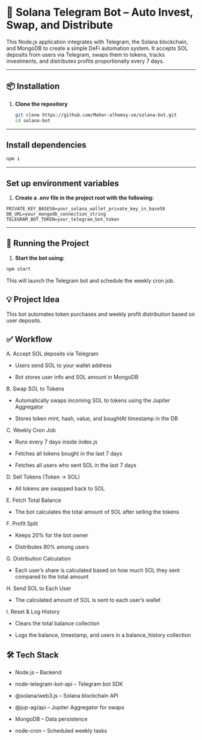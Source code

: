 # 🤖 Solana Telegram Bot – Auto Invest, Swap, and Distribute

This Node.js application integrates with Telegram, the Solana blockchain, and MongoDB to create a simple DeFi automation system. It accepts SOL deposits from users via Telegram, swaps them to tokens, tracks investments, and distributes profits proportionally every 7 days.

---

## 📦 Installation

1. **Clone the repository**

   ```bash
   git clone https://github.com/Maher-alhomsy-se/solana-bot.git
   cd solana-bot
   ```

---

## Install dependencies

```bash
npm i
```

---

## Set up environment variables

1. **Create a .env file in the project root with the following:**

```env
PRIVATE_KEY_BASE58=your_solana_wallet_private_key_in_base58
DB_URL=your_mongodb_connection_string
TELEGRAM_BOT_TOKEN=your_telegram_bot_token
```

---

## 🚀 Running the Project

1. **Start the bot using:**

```bash
npm start
```

This will launch the Telegram bot and schedule the weekly cron job.

## 💡 Project Idea

This bot automates token purchases and weekly profit distribution based on user deposits.

## ✅ Workflow

A. Accept SOL deposits via Telegram

- Users send SOL to your wallet address

- Bot stores user info and SOL amount in MongoDB

B. Swap SOL to Tokens

- Automatically swaps incoming SOL to tokens using the Jupiter Aggregator

- Stores token mint, hash, value, and boughtAt timestamp in the DB

C. Weekly Cron Job

- Runs every 7 days inside index.js

- Fetches all tokens bought in the last 7 days

- Fetches all users who sent SOL in the last 7 days

D. Sell Tokens (Token → SOL)

- All tokens are swapped back to SOL

E. Fetch Total Balance

- The bot calculates the total amount of SOL after selling the tokens

F. Profit Split

- Keeps 20% for the bot owner

- Distributes 80% among users

G. Distribution Calculation

- Each user’s share is calculated based on how much SOL they sent compared to the total amount

H. Send SOL to Each User

- The calculated amount of SOL is sent to each user’s wallet

I. Reset & Log History

- Clears the total balance collection

- Logs the balance, timestamp, and users in a balance_history collection

## 🛠 Tech Stack

- Node.js – Backend

- node-telegram-bot-api – Telegram bot SDK

- @solana/web3.js – Solana blockchain API

- @jup-ag/api – Jupiter Aggregator for swaps

- MongoDB – Data persistence

- node-cron – Scheduled weekly tasks
